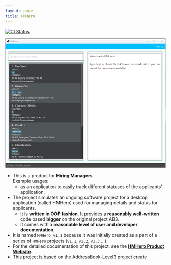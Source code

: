 ```yaml
---
layout: page
title: HMHero
---
```


[![CI Status](https://github.com/AY2223S2-CS2103T-W14-4/tp/workflows/Java%20CI/badge.svg)](https://github.com/AY2223S2-CS2103T-W14-4/tp/)

![Ui](images/ui.png)

* This is a product for **Hiring Managers**.<br>
  Example usages:
    * as an application to easily track different statuses of the applicants' application.
* The project simulates an ongoing software project for a desktop application (called HMHero) used for managing details and status for applicants.
    * It is **written in OOP fashion**. It provides a **reasonably well-written** code based **bigger** on the original project AB3.
    * It comes with a **reasonable level of user and developer documentation**.
* It is named `HMHero v1.1` because it was initially created as a part of a series of `HMHero` projects (`v1.1`, `v1.2`, `v1.3` ...).
* For the detailed documentation of this project, see the **[HMHero Product Website](https://ay2223s2-cs2103t-w14-4.github.io/tp/)**.
* This project is based on the AddressBook-Level3 project create
